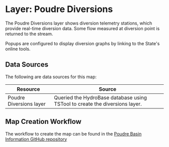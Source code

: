 # Layer: Poudre Diversions

The Poudre Diversions layer shows diversion telemetry stations,
which provide real-time diversion data.
Some flow measured at diversion point is returned to the stream.

Popups are configured to display diversion graphs by linking to the State's online tools.

## Data Sources

The following are data sources for this map:

| **Resource** | **Source** |
| -- | -- |
| Poudre Diversions layer | Queried the HydroBase database using TSTool to create the diversions layer. |

## Map Creation Workflow

The workflow to create the map can be found in the
[Poudre Basin Information GitHub repository](https://github.com/OpenWaterFoundation/owf-infomapper-poudre/tree/master/workflow/CurrentConditions/WaterSupply-Streamflow)
